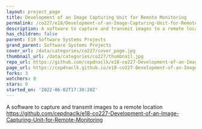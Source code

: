 ```yaml
---
layout: project_page
title: Development of an Image Capturing Unit for Remote Monitoring
permalink: /co227/e18/Development-of-an-Image-Capturing-Unit-for-Remote-Monitoring/
description: A software to capture and transmit images to a remote location https://github.com/cepdnaclk/e18-co227-Development-of-an-Image-Capturing-Unit-for-Remote-Monitoring
has_children: false
parent: E18 Software Systems Projects
grand_parent: Software Systems Projects
cover_url: /data/categories/co227/cover_page.jpg
thumbnail_url: /data/categories/co227/thumbnail.jpg
repo_url: https://github.com/cepdnaclk/e18-co227-Development-of-an-Image-Capturing-Unit-for-Remote-Monitoring
page_url: https://cepdnaclk.github.io/e18-co227-Development-of-an-Image-Capturing-Unit-for-Remote-Monitoring
forks: 3
watchers: 0
stars: 0
started_on: '2022-06-02T17:30:20Z'
---
```


A software to capture and transmit images to a remote location https://github.com/cepdnaclk/e18-co227-Development-of-an-Image-Capturing-Unit-for-Remote-Monitoring